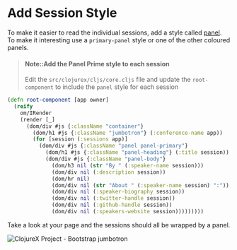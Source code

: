 # Add Session Style

To make it easier to read the individual sessions, add a style called [panel](https://www.w3schools.com/bootstrap/bootstrap_panels.asp).  To make it interesting use a `primary-panel` style or one of the other coloured panels.

> #### Note::Add the Panel Prime style to each session
> Edit the `src/clojurex/cljs/core.cljs` file and update the `root-component` to include the `panel` style for each session


<!--sec data-title="Reveal answer..." data-id="answer001" data-collapse=true ces-->


```clojure
(defn root-component [app owner]
  (reify
    om/IRender
    (render [_]
      (dom/div #js {:className "container"}
        (dom/h1 #js {:className "jumbotron"} (:conference-name app))
        (for [session (:sessions app)]
          (dom/div #js {:className "panel panel-primary"}
            (dom/h1 #js {:className "panel-heading"} (:title session))
            (dom/div #js {:className "panel-body"}
              (dom/h3 nil (str "By " (:speaker-name session)))
              (dom/div nil (:description session))
              (dom/hr nil)
              (dom/div nil (str "About " (:speaker-name session) ":"))
              (dom/div nil (:speaker-biography session))
              (dom/div nil (:twitter-handle session))
              (dom/div nil (:github-handle session))
              (dom/div nil (:speakers-website session)))))))))
```

<!--endsec-->


Take a look at your page and the sessions should all be wrapped by a panel.

![ClojureX Project - Bootstrap jumbotron](/images/clojurex-project-bootsrap-panel.png)

